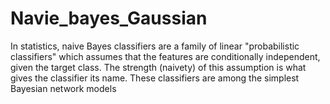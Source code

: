# Navie_bayes_Gaussian
In statistics, naive Bayes classifiers are a family of linear "probabilistic classifiers" which assumes that the features are conditionally independent, given the target class. The strength (naivety) of this assumption is what gives the classifier its name. These classifiers are among the simplest Bayesian network models<br>
